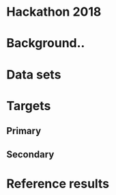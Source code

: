 # Hackathon 2018

# Background..

# Data sets

# Targets

## Primary

## Secondary

# Reference results

